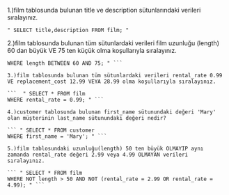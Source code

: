 1.)film tablosunda bulunan title ve description sütunlarındaki verileri sıralayınız.
 
``` " SELECT title,description FROM film; " ```
 
 2.)film tablosunda bulunan tüm sütunlardaki verileri film uzunluğu (length) 60 dan büyük VE 75 ten küçük olma koşullarıyla sıralayınız.
 
 ``` " SELECT * FROM film
 WHERE length BETWEEN 60 AND 75; " ```
 
 3.)film tablosunda bulunan tüm sütunlardaki verileri rental_rate 0.99 VE replacement_cost 12.99 VEYA 28.99 olma koşullarıyla sıralayınız.
 
```  " SELECT * FROM film
 WHERE rental_rate = 0.99; " ```
 
 4.)customer tablosunda bulunan first_name sütunundaki değeri 'Mary' olan müşterinin last_name sütunundaki değeri nedir?
 
 ``` " SELECT * FROM customer
 WHERE first_name = 'Mary'; " ```
 
 5.)film tablosundaki uzunluğu(length) 50 ten büyük OLMAYIP aynı zamanda rental_rate değeri 2.99 veya 4.99 OLMAYAN verileri sıralayınız.

``` " SELECT * FROM film 
 WHERE NOT length > 50 AND NOT (rental_rate = 2.99 OR rental_rate = 4.99); " ```
